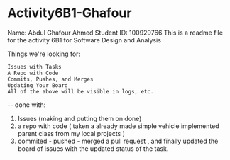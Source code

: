 # Activity6B1-Ghafour
Name: Abdul Ghafour Ahmed
Student ID: 100929766
This is a readme file for the activity 6B1 for Software Design and Analysis


Things we're looking for:

    Issues with Tasks
    A Repo with Code
    Commits, Pushes, and Merges
    Updating Your Board
    All of the above will be visible in logs, etc.

-- done with:
1. Issues (making and putting them on done)
2. a repo with code ( taken a already made simple vehicle implemented parent class from my local projects )
3. commited - pushed - merged a pull request , and finally updated the board of issues with the updated status of the task.

